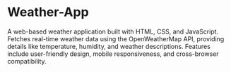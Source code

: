 # Weather-App
A web-based weather application built with HTML, CSS, and JavaScript. Fetches real-time weather data using the OpenWeatherMap API, providing details like temperature, humidity, and weather descriptions. Features include user-friendly design, mobile responsiveness, and cross-browser compatibility.
